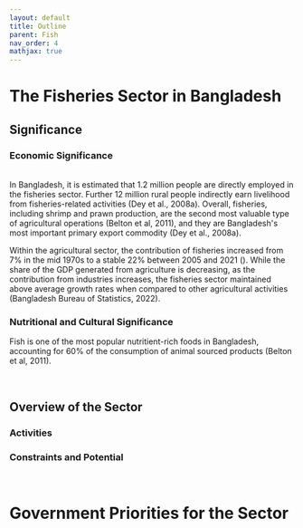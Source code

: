 ```yaml
---
layout: default
title: Outline
parent: Fish
nav_order: 4
mathjax: true
---
```


# The Fisheries Sector in Bangladesh
## Significance
### Economic Significance

<br>
In Bangladesh, it is estimated that 1.2 million people are directly employed in the fisheries sector. Further 12 million rural people indirectly earn livelihood from fisheries-related activities (Dey et al., 2008a). Overall, fisheries, including shrimp and prawn production, are the second most valuable type of agricultural operations (Belton et al, 2011), and they are Bangladesh's most important primary export commodity (Dey et al., 2008a). <br>

Within the agricultural sector, the contribution of fisheries increased from 7% in the mid 1970s to a stable 22% between 2005 and 2021 ().
While the share of the GDP generated from agriculture is decreasing, as the contribution from industries increases, the fisheries sector maintained above average growth rates when compared to other agricultural activities (Bangladesh Bureau of Statistics, 2022). 
<br> 

### Nutritional and Cultural Significance

Fish is one of the most popular nutritient-rich foods in Bangladesh, accounting for 60% of the consumption of animal sourced products (Belton et al, 2011).



<br> 

## Overview of the Sector

### Activities

### Constraints and Potential 


<br> 

# Government Priorities for the Sector
